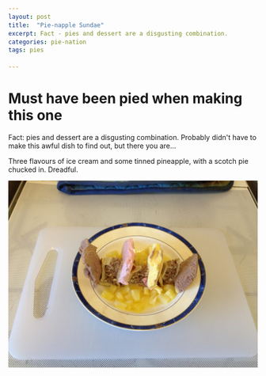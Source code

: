 ```yaml
---
layout: post
title:  "Pie-napple Sundae"
excerpt: Fact - pies and dessert are a disgusting combination. 
categories: pie-nation
tags: pies

---
```


# Must have been pied when making this one

Fact: pies and dessert are a disgusting combination. Probably didn't have to make this awful dish to find out, but there you are...

Three flavours of ice cream and some tinned pineapple, with a scotch pie chucked in.  Dreadful.

![Pies in a box](/assets/2012-12-09-pie-napple-sundae.jpeg)